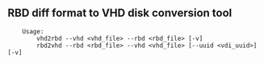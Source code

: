 ## RBD diff format to VHD disk conversion tool
        Usage:
            vhd2rbd --vhd <vhd_file> --rbd <rbd_file> [-v]
            rbd2vhd --rbd <rbd_file> --vhd <vhd_file> [--uuid <vdi_uuid>] [-v]

